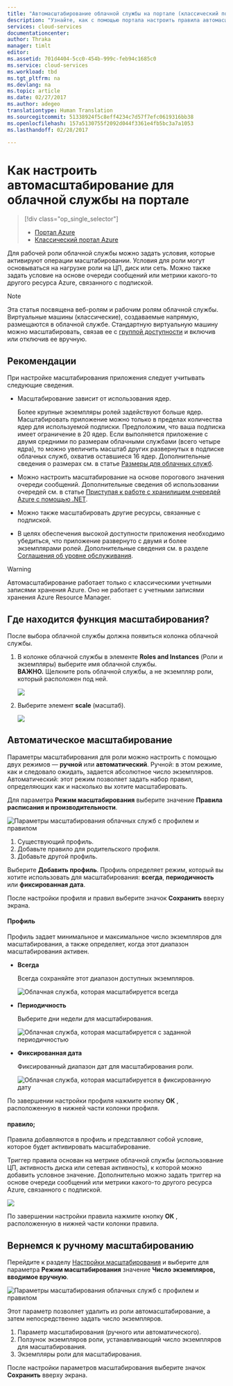 ```yaml
---
title: "Автомасштабирование облачной службы на портале (классический портал) | Документация Майкрософт"
description: "Узнайте, как с помощью портала настроить правила автомасштабирования для веб-роли или рабочей роли облачной службы в Azure."
services: cloud-services
documentationcenter: 
author: Thraka
manager: timlt
editor: 
ms.assetid: 701d4404-5cc0-454b-999c-feb94c1685c0
ms.service: cloud-services
ms.workload: tbd
ms.tgt_pltfrm: na
ms.devlang: na
ms.topic: article
ms.date: 02/27/2017
ms.author: adegeo
translationtype: Human Translation
ms.sourcegitcommit: 51338924f5c8eff4234c7d57f7efc0619316bb38
ms.openlocfilehash: 157a5130755f2092d044f3361e4fb5bc3a7a1053
ms.lasthandoff: 02/28/2017

---
```


# <a name="how-to-configure-auto-scaling-for-a-cloud-service-in-the-portal"></a>Как настроить автомасштабирование для облачной службы на портале
> [!div class="op_single_selector"]
> * [Портал Azure](cloud-services-how-to-scale-portal.md)
> * [Классический портал Azure](cloud-services-how-to-scale.md)

Для рабочей роли облачной службы можно задать условия, которые активируют операции масштабировании. Условия для роли могут основываться на нагрузке роли на ЦП, диск или сеть. Можно также задать условие на основе очереди сообщений или метрики какого-то другого ресурса Azure, связанного с подпиской.

> [!NOTE]
> Эта статья посвящена веб-ролям и рабочим ролям облачной службы. Виртуальные машины (классические), создаваемые напрямую, размещаются в облачной службе. Стандартную виртуальную машину можно масштабировать, связав ее с [группой доступности](../virtual-machines/virtual-machines-windows-classic-configure-availability.md?toc=%2fazure%2fvirtual-machines%2fwindows%2fclassic%2ftoc.json) и включив или отключив ее вручную.

## <a name="considerations"></a>Рекомендации
При настройке масштабирования приложения следует учитывать следующие сведения.

* Масштабирование зависит от использования ядер.

    Более крупные экземпляры ролей задействуют больше ядер. Масштабировать приложение можно только в пределах количества ядер для используемой подписки. Предположим, что ваша подписка имеет ограничение в 20 ядер. Если выполняется приложение с двумя средними по размерам облачными службами (всего четыре ядра), то можно увеличить масштаб других развернутых в подписке облачных служб, охватив оставшиеся 16 ядер. Дополнительные сведения о размерах см. в статье [Размеры для облачных служб](cloud-services-sizes-specs.md).

* Можно настроить масштабирование на основе порогового значения очереди сообщений. Дополнительные сведения об использовании очередей см. в статье [Приступая к работе с хранилищем очередей Azure с помощью .NET](../storage/storage-dotnet-how-to-use-queues.md).

* Можно также масштабировать другие ресурсы, связанные с подпиской.

* В целях обеспечения высокой доступности приложения необходимо убедиться, что приложение развернуто с двумя и более экземплярами ролей. Дополнительные сведения см. в разделе [Соглашения об уровне обслуживания](https://azure.microsoft.com/support/legal/sla/).

> [!WARNING]
> Автомасштабирование работает только с классическими учетными записями хранения Azure. Оно не работает с учетными записями хранения Azure Resource Manager.


## <a name="where-scale-is-located"></a>Где находится функция масштабирования?
После выбора облачной службы должна появиться колонка облачной службы.

1. В колонке облачной службы в элементе **Roles and Instances** (Роли и экземпляры) выберите имя облачной службы.   
   **ВАЖНО.** Щелкните роль облачной службы, а не экземпляр роли, который расположен под ней.
   
    ![](./media/cloud-services-how-to-scale-portal/roles-instances.png)
2. Выберите элемент **scale** (масштаб).
   
    ![](./media/cloud-services-how-to-scale-portal/scale-tile.png)

## <a name="automatic-scale"></a>Автоматическое масштабирование
Параметры масштабирования для роли можно настроить с помощью двух режимов — **ручной** или **автоматический**. Ручной: в этом режиме, как и следовало ожидать, задается абсолютное число экземпляров. Автоматический: этот режим позволяет задать набор правил, определяющих как и насколько вы хотите масштабировать.

Для параметра **Режим масштабирования** выберите значение **Правила расписания и производительности**.

![Параметры масштабирования облачных служб с профилем и правилом](./media/cloud-services-how-to-scale-portal/schedule-basics.png)

1. Существующий профиль.
2. Добавьте правило для родительского профиля.
3. Добавьте другой профиль.

Выберите **Добавить профиль**. Профиль определяет режим, который вы хотите использовать для масштабирования: **всегда**, **периодичность** или **фиксированная дата**.

После настройки профиля и правил выберите значок **Сохранить** вверху экрана.

#### <a name="profile"></a>Профиль
Профиль задает минимальное и максимальное число экземпляров для масштабирования, а также определяет, когда этот диапазон масштабирования активен.

* **Всегда**
  
    Всегда сохраняйте этот диапазон доступных экземпляров.  
  
    ![Облачная служба, которая масштабируется всегда](./media/cloud-services-how-to-scale-portal/select-always.png)
* **Периодичность**
  
    Выберите дни недели для масштабирования.
  
    ![Облачная служба, которая масштабируется с заданной периодичностью](./media/cloud-services-how-to-scale-portal/select-recurrence.png)
* **Фиксированная дата**
  
    Фиксированный диапазон дат для масштабирования роли.
  
    ![Облачная служба, которая масштабируется в фиксированную дату](./media/cloud-services-how-to-scale-portal/select-fixed.png)

По завершении настройки профиля нажмите кнопку **ОК** , расположенную в нижней части колонки профиля.

#### <a name="rule"></a>правило;
Правила добавляются в профиль и представляют собой условие, которое будет активировать масштабирование. 

Триггер правила основан на метрике облачной службы (использование ЦП, активность диска или сетевая активность), к которой можно добавить условное значение. Дополнительно можно задать триггер на основе очереди сообщений или метрики какого-то другого ресурса Azure, связанного с подпиской.

![](./media/cloud-services-how-to-scale-portal/rule-settings.png)

По завершении настройки правила нажмите кнопку **ОК** , расположенную в нижней части колонки правила.

## <a name="back-to-manual-scale"></a>Вернемся к ручному масштабированию
Перейдите к разделу [Настройки масштабирования](#where-scale-is-located) и выберите для параметра **Режим масштабирования** значение **Число экземпляров, вводимое вручную**.

![Параметры масштабирования облачных служб с профилем и правилом](./media/cloud-services-how-to-scale-portal/manual-basics.png)

Этот параметр позволяет удалить из роли автомасштабирование, а затем непосредственно задать число экземпляров. 

1. Параметр масштабирования (ручного или автоматического).
2. Ползунок экземпляров роли, устанавливающий число экземпляров для масштабирования.
3. Экземпляры роли для масштабирования.

После настройки параметров масштабирования выберите значок **Сохранить** вверху экрана.


